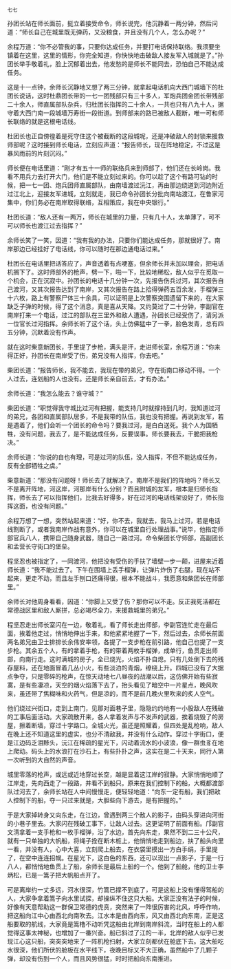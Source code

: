    七七 

   孙团长站在师长面前，挺立着接受命令，师长说完，他沉静着一两分钟，然后问道：“师长自己在城里既无弹药，又没粮食，并且没有几个人，怎么办呢？”

   余程万道：“你不必管我的事，只要你达成任务，并要打电话保持联络。我须要坐镇着在这里，这里的情形，你完全知道，你快快地击破敌人接友军入城就是了。”孙团长举手敬着礼，脸上沉郁着出去，他发愁的是师长不能同去，恐怕自己不能达成任务。

   这是十一点钟，余师长沉静地又想了两三分钟，就拿起电话机向大西门城墙下的杜团长说话，这时杜鼎团长带的一七一团残部只有三十多人，军炮兵团金团长带残部二十余人，师直属部队杂兵，归杜团长指挥的二十余人，一共也只有八九十人，据守着大西门南一段城墙万寿街一段街道。到师部来的路已被敌人截断，唯一可和师长联络的就是这根电话线。

   杜团长也正自傍徨着是死守住这个被截断的这段城呢，还是冲破敌人的封锁来援救师部呢？这时接到师长电话，立刻应声道：“报告师长，现在阵地稳定，不过这是暴风雨前的片刻沉闷。”

   师长便在电话里道：“刚才有五十一师的联络兵来到师部了，他们还在长岭岗。我看不用兵力去打开大门，他们是不能立刻过来的。你可以趁了这个有路可钻的时候，把一七一团、炮兵团师直属部队，由南墙渡过沅江，再由那边绕道到河边附近过江北上，迎接友军进城，立刻就走，我已命令孙团长分批向南站渡江，在鲁家河集中，你们务必在南岸取得联络，互相策应，我在中央银行。”

   杜团长道：“敌人还有一两万，师长在城里的力量，只有几十人，太单薄了，可不可以师长也渡江过去指挥？”

   余师长笑了一笑，因道：“我有我的办法，只要你们能达成任务，那就很好了。南岸那边已经挂好了电话线，你可以随时在那边通电话过来。”

   杜团长在电话里把话答应了，声音透着有点哽塞，但余师长并未加以理会，把电话机搁下了。这时师部外的枪声，劈一下，啪一下，比较地稀松，敌人似乎在觅取一个机会，正在沉寂中。孙团长的电话十几分钟一次，先报告伤兵过河，其次报告自己渡河，又其次报告达到了南岸，又其次报告在路上拾得弹药五百余发，手榴弹三十六枚，路上有警察尸体三十余具，可以证明是上次警察突围遗留下来的，在大家缺乏子弹的时候，得了这个消息，真是喜从天降。又约莫过了二十分钟，李副官在南岸打来一个电话，过江的部队在三里外和敌人遭遇，孙团长已经受伤了，请另派一位官长过河指挥。余师长听了这个话，头上仿佛猛中了一拳，脸色发青，总有四五分钟，沉默着没有作声。

   就在这时柴意新团长，手里提了步枪，满头是汗，走进师长室，余程万道：“你来得正好，孙团长在南岸受了伤，弟兄没有人指挥，你去吧。”

   柴团长道：“报告师长，我不能去，我现在带的弟兄，守在街南口移动不得。一个人过去，连划船的人也没有。还是师长亲自前去，才有办法。”

   余师长道：“我怎么能去？谁守城？”

   柴团长道：“职觉得我守城比过河有把握，能支持几时就撑持到几时，我知道过河的弟兄，各团和直属部队居多，不是我带的队伍，我也没有把握。再说到友军，若是遇着了，他们会听一个团长的命令吗？要我过河，是白白送死。我个人为国牺牲，没有问题，我去了，是不能达成任务，反要误事。师长要我去，干脆把我枪决。”

   余师长道：“你说的自也有理，可是过河的队伍，没人指挥，不但不能达成任务，反有全部牺牲之虞。”

   柴意新道：“那没有问题呀！师长去了就解决了。南岸不是我们的阵地吗？师长又不是离开阵地，河这岸，河那岸有什么分别？而且附城的友军，根本是归师长指挥，师长去了可以指挥他们，比我去好得多，好在过河的电话线架设好了，师长指挥这面，也没有问题。”

   余程万想了一想，突然站起来道：“好，你不去，我就去，我马上过河，若是电话线割断了，或者我南岸作战有意外，你可以在城里自行处理战事。”说毕，他指定师部官兵八人，携带自己随身武器，随自己一路过河。命令柴团长守师部，高副团长和孟营长守街口的堡垒。

   程坚忍也被指定了，一同渡河，他把没有受伤的手扶了墙壁一步一颠，进屋来近着师长道：“我不能过去了。下午在围墙上丢手榴弹，让弹片炸伤了右腿，现在站不起来，更走不动，而且左手刨口还痛得很，根本不能战斗，我愿意和柴团长在师部里。”

   余师长对他周身看看，因道：“你脚上又受了伤？那你可以不走。反正我死活都在常德战区里和敌人厮拼，总必竭尽全力，来援救城里的弟兄。”

   程坚忍走出师长室闪在一边，敬着礼，看了师长走出师部，李副官连忙走在最后面，挨着他走过，悄悄地伸出手来，和他紧紧地握了一下，然后过去，余师长前面两名弟兄由卫士排排长余伟安率领，各提了一支步枪在前引路，他自己也提了一支步枪。其余五个人，有的拿着手枪，有的带着两枚手榴弹，成单行，鱼贯走出师部，向南行走。这时满城的房子，全已烧光，火焰不扑自熄。只有几处倒下去的残存屋料，还在地面冒着几丛小火，有些淡泊的青烟，缭绕上升。四城已没有了大据点争夺，只是零碎的枪声，在惊天动地七八昼夜的战潮以后，这仿佛开始有些寂寞，是有些凄凉，天空的烟火焰落下去了，抬头看见了暗空中一片星点，晚风吹来，虽还带了焦糊味和火药气，但是凉的，而不是前几晚火里吹来的炙人空气。

   他们绕过兴街口，走到上南门，见那对面巷子里，隐隐约约地有一小股敌人在残破的工事后面活动。大家疏散开来，各人拿着发声与不发声的武器，挨着烧毁了的房屋，擦着断墙，穿过十字路口。全城火光，虽还是照耀着，但四处是乱枪响，敌人在晚上还不知道这里的虚实，也分不清敌我，并没有什么动作。穿过十字街口，便是江边码乏泪黪头，沅江在稀疏的星光下，闪动着流水的小波浪，像一群虫豸在地上爬动。码头上的水浪打在沙石上，有些扑扑之声，这实在是二十天来，同行人第一次听到的大自然的声音。

   城里零落的枪声，或远或近地穿过长空，越是显着这江岸的寂静。大家悄悄地顺了江岸走，先向西走了一段路，并看不到船只。原来在我们控制下的船，大概都渡部队过河去了，余师长站在人中间慢慢走，便轻轻地道：“向东一定有船，我们把敌人控制下的船，夺一只过来就是，大胆些向下游去，是有把握的。”

   于是大家掉转身又向东走，在江边，曾遇到两三个敌人的影子，由码头穿进向河街的小巷子里去。大家闪在残破工事下，让敌人过去。这更证明了前面有船。邝副官文清拿着一支手枪和一枚手榴弹，沿了水边，首先向东走，果然不到二三十公尺，就有一只单独的大帆船，将绳子拴在断木桩上，他悄悄地走到船边，扶了船头向里一看，并没有人，心中大喜，立刻爬上船去，在衣袋里摸出一方白手绢，手里提了，在空中连连招幌。在星光下，这白色的东西，还可以现出一点影子，于是一行八人，都悄悄地鱼贯上了船，余师长是最后上船的一个。他到了船舱，他的卫士李炳松，已是一篙子把大帆船点开了。

   可是离岸约一丈多远，河水很深，竹篙已撑不到底了，可是这船上没有懂得驾船的人，大家争拿着篙子向水里试探，却操纵不住这只大船。大家正没有法子的时候，好像有天意帮助这一群保卫常德的虎贲，突然来了一阵很厉害的北风，呼呼作响，把这船向江中心由西北向南吹去。江水本是由西向东，风又由西北向东南，正是这船要取的航线，大家竟是篙橹不动听凭这船由北岸到南岸斜流，当时在船上的人都觉得这事太神秘，也增加了一番兴奋。船已斜过了江的一半，北岸的敌人似乎已发现江心这只船，突突突地来了一阵机枪扫射，大家立刻都伏在舱底下去。这大船吃水很深，他们所伏的舱板在水平线下，夜晚目标又不大正确，虽然船中了几颗子弹，却没有伤到一个人，而且风势很猛，时时把船向东南推进。

